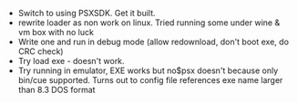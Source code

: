 
* Switch to using PSXSDK. Get it built.
* rewrite loader as non work on linux. Tried running some under wine & vm box with no luck
* Write one and run in debug mode (allow redownload, don't boot exe, do CRC check)
* Try load exe - doesn't work.
 * Try running in emulator, EXE works but no$psx doesn't because only bin/cue supported. Turns out to config file references exe name larger than 8.3 DOS format